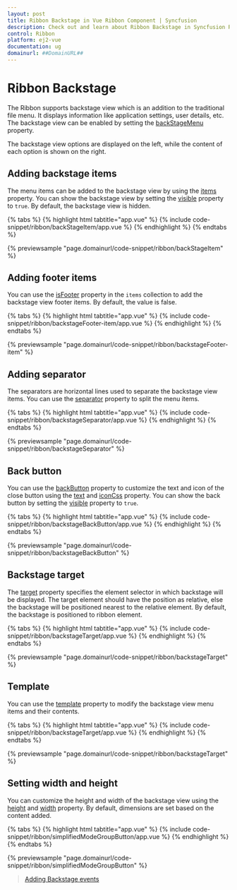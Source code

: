 ```yaml
---
layout: post
title: Ribbon Backstage in Vue Ribbon Component | Syncfusion
description: Check out and learn about Ribbon Backstage in Syncfusion Ribbon Vue Component of Syncfusion Essential JS 2 and more.
control: Ribbon
platform: ej2-vue
documentation: ug
domainurl: ##DomainURL##
---
```


# Ribbon Backstage

The Ribbon supports backstage view which is an addition to the traditional file menu. It displays information like application settings, user details, etc. The backstage view can be enabled by setting the [backStageMenu](https://ej2.syncfusion.com/vue/documentation/api/ribbon/backStageMenu/) property.

The backstage view options are displayed on the left, while the content of each option is shown on the right.

## Adding backstage items

The menu items can be added to the backstage view by using the [items](https://ej2.syncfusion.com/vue/documentation/api/ribbon/backstageItem/) property. You can show the backstage view by setting the [visible](https://ej2.syncfusion.com/vue/documentation/api/ribbon/backstageBackButtonModel/#visible) property to `true`. By default, the backstage view is hidden.

{% tabs %}
{% highlight html tabtitle="app.vue" %}
{% include code-snippet/ribbon/backStageItem/app.vue %}
{% endhighlight %}
{% endtabs %}
        
{% previewsample "page.domainurl/code-snippet/ribbon/backStageItem" %}

## Adding footer items

You can use the [isFooter](https://ej2.syncfusion.com/vue/documentation/api/ribbon/backstageItemModel/#isfooter) property in the `items` collection to add the backstage view footer items. By default, the value is false.

{% tabs %}
{% highlight html tabtitle="app.vue" %}
{% include code-snippet/ribbon/backstageFooter-item/app.vue %}
{% endhighlight %}
{% endtabs %}
        
{% previewsample "page.domainurl/code-snippet/ribbon/backstageFooter-item" %}

## Adding separator

The separators are horizontal lines used to separate the backstage view items. You can use the [separator](https://ej2.syncfusion.com/vue/documentation/api/ribbon/backstageItemModel/#separator) property to split the menu items.

{% tabs %}
{% highlight html tabtitle="app.vue" %}
{% include code-snippet/ribbon/backstageSeparator/app.vue %}
{% endhighlight %}
{% endtabs %}
        
{% previewsample "page.domainurl/code-snippet/ribbon/backstageSeparator" %}

## Back button

You can use the [backButton](https://ej2.syncfusion.com/vue/documentation/api/ribbon/backstageBackButton/) property to customize the text and icon of the close button using the [text]((https://ej2.syncfusion.com/vue/documentation/api/ribbon/backstageBackButton/#text)) and [iconCss](https://ej2.syncfusion.com/vue/documentation/api/ribbon/backstageBackButton/#iconcss) property. You can show the back button by setting the [visible](https://ej2.syncfusion.com/vue/documentation/api/ribbon/backstageBackButtonModel/#visible) property to `true`.

{% tabs %}
{% highlight html tabtitle="app.vue" %}
{% include code-snippet/ribbon/backstageBackButton/app.vue %}
{% endhighlight %}
{% endtabs %}
        
{% previewsample "page.domainurl/code-snippet/ribbon/backstageBackButton" %}

## Backstage target

The [target](https://ej2.syncfusion.com/vue/documentation/api/ribbon/backStageMenuModel/#target) property specifies the element selector in which backstage will be displayed. The target element should have the position as relative, else the backstage will be positioned nearest to the relative element. By default, the backstage is positioned to ribbon element.

{% tabs %}
{% highlight html tabtitle="app.vue" %}
{% include code-snippet/ribbon/backstageTarget/app.vue %}
{% endhighlight %}
{% endtabs %}
        
{% previewsample "page.domainurl/code-snippet/ribbon/backstageTarget" %}

## Template

You can use the [template](https://ej2.syncfusion.com/vue/documentation/api/ribbon/backStageMenuModel/#template) property to modify the backstage view menu items and their contents.

{% tabs %}
{% highlight html tabtitle="app.vue" %}
{% include code-snippet/ribbon/backstageTarget/app.vue %}
{% endhighlight %}
{% endtabs %}
        
{% previewsample "page.domainurl/code-snippet/ribbon/backstageTarget" %}

## Setting width and height

You can customize the height and width of the backstage view using the [height](https://ej2.syncfusion.com/vue/documentation/api/ribbon/backStageMenuModel/#height) and [width](https://ej2.syncfusion.com/vue/documentation/api/ribbon/backStageMenuModel/#width) property. By default, dimensions are set based on the content added.

{% tabs %}
{% highlight html tabtitle="app.vue" %}
{% include code-snippet/ribbon/simplifiedModeGroupButton/app.vue %}
{% endhighlight %}
{% endtabs %}
        
{% previewsample "page.domainurl/code-snippet/ribbon/simplifiedModeGroupButton" %}

> [Adding Backstage events](./events#backStageItemClick)